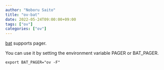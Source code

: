 ```yaml
---
author: "Noboru Saito"
title: "ov-bat"
date: 2022-05-24T09:00:00+09:00
tags: ["ov"]
categories: ["ov"]
---
```


[bat](https://github.com/sharkdp/bat) supports pager.

You can use it by setting the environment variable PAGER or BAT_PAGER.

```console
export BAT_PAGER="ov -F"
```
